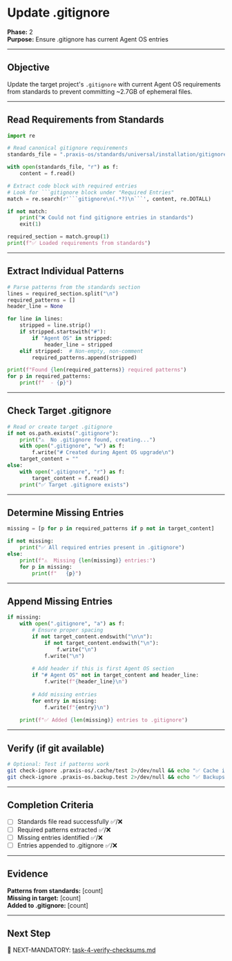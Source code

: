 # Update .gitignore

**Phase:** 2  
**Purpose:** Ensure .gitignore has current Agent OS entries  

---

## Objective

Update the target project's `.gitignore` with current Agent OS requirements from standards to prevent committing ~2.7GB of ephemeral files.

---

## Read Requirements from Standards

```python
import re

# Read canonical gitignore requirements
standards_file = ".praxis-os/standards/universal/installation/gitignore-requirements.md"

with open(standards_file, "r") as f:
    content = f.read()

# Extract code block with required entries
# Look for ```gitignore block under "Required Entries"
match = re.search(r'```gitignore\n(.*?)\n```', content, re.DOTALL)

if not match:
    print("❌ Could not find gitignore entries in standards")
    exit(1)

required_section = match.group(1)
print(f"✅ Loaded requirements from standards")
```

---

## Extract Individual Patterns

```python
# Parse patterns from the standards section
lines = required_section.split("\n")
required_patterns = []
header_line = None

for line in lines:
    stripped = line.strip()
    if stripped.startswith("#"):
        if "Agent OS" in stripped:
            header_line = stripped
    elif stripped:  # Non-empty, non-comment
        required_patterns.append(stripped)

print(f"Found {len(required_patterns)} required patterns")
for p in required_patterns:
    print(f"  - {p}")
```

---

## Check Target .gitignore

```python
# Read or create target .gitignore
if not os.path.exists(".gitignore"):
    print("⚠️  No .gitignore found, creating...")
    with open(".gitignore", "w") as f:
        f.write("# Created during Agent OS upgrade\n")
    target_content = ""
else:
    with open(".gitignore", "r") as f:
        target_content = f.read()
    print("✅ Target .gitignore exists")
```

---

## Determine Missing Entries

```python
missing = [p for p in required_patterns if p not in target_content]

if not missing:
    print("✅ All required entries present in .gitignore")
else:
    print(f"⚠️  Missing {len(missing)} entries:")
    for p in missing:
        print(f"   {p}")
```

---

## Append Missing Entries

```python
if missing:
    with open(".gitignore", "a") as f:
        # Ensure proper spacing
        if not target_content.endswith("\n\n"):
            if not target_content.endswith("\n"):
                f.write("\n")
            f.write("\n")
        
        # Add header if this is first Agent OS section
        if "# Agent OS" not in target_content and header_line:
            f.write(f"{header_line}\n")
        
        # Add missing entries
        for entry in missing:
            f.write(f"{entry}\n")
    
    print(f"✅ Added {len(missing)} entries to .gitignore")
```

---

## Verify (if git available)

```bash
# Optional: Test if patterns work
git check-ignore .praxis-os/.cache/test 2>/dev/null && echo "✅ Cache ignored"
git check-ignore .praxis-os.backup.test 2>/dev/null && echo "✅ Backups ignored"
```

---

## Completion Criteria

- [ ] Standards file read successfully ✅/❌
- [ ] Required patterns extracted ✅/❌
- [ ] Missing entries identified ✅/❌
- [ ] Entries appended to .gitignore ✅/❌

---

## Evidence

**Patterns from standards:** [count]  
**Missing in target:** [count]  
**Added to .gitignore:** [count]

---

## Next Step

🎯 NEXT-MANDATORY: [task-4-verify-checksums.md](task-4-verify-checksums.md)
